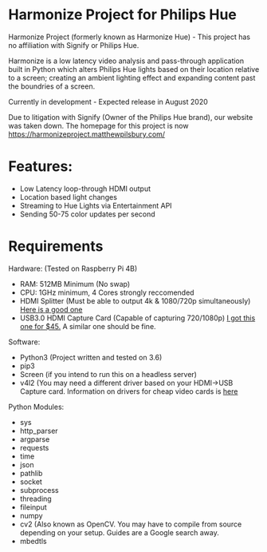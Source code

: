 Harmonize Project for Philips Hue 
============================
Harmonize Project (formerly known as Harmonize Hue) - This project has no affiliation with Signify or Philips Hue.

Harmonize is a low latency video analysis and pass-through application built in Python which alters Philips Hue lights based on their location relative to a screen; creating an ambient lighting effect and expanding content past the boundries of a screen.

Currently in development - Expected release in August 2020

Due to litigation with Signify (Owner of the Philips Hue brand), our website was taken down. The homepage for this project is now https://harmonizeproject.matthewpilsbury.com/

# Features:
* Low Latency loop-through HDMI output
* Location based light changes
* Streaming to Hue Lights via Entertainment API
* Sending 50-75 color updates per second

# Requirements 
Hardware: (Tested on Raspberry Pi 4B)
* RAM: 512MB Minimum (No swap)
* CPU: 1GHz minimum, 4 Cores strongly reccomended
* HDMI Splitter (Must be able to output 4k & 1080/720p simultaneously) [Here is a good one](https://www.amazon.com/gp/product/B07YTWV8PR/ref=ppx_yo_dt_b_search_asin_title?ie=UTF8&psc=1)
* USB3.0 HDMI Capture Card (Capable of capturing 720/1080p) [I got this one for $45.](https://www.amazon.com/gp/product/B07Z7RNDBZ/ref=ppx_yo_dt_b_search_asin_title?ie=UTF8&psc=1) A similar one should be fine.

Software:
* Python3 (Project written and tested on 3.6)
* pip3
* Screen (if you intend to run this on a headless server)
* v4l2 (You may need a different driver based on your HDMI->USB Capture card. Information on drivers for cheap video cards is [here](https://linuxtv.org/wiki/index.php/Easycap#Making_it_work_4) 

Python Modules:
* sys
* http_parser
* argparse
* requests
* time
* json
* pathlib
* socket
* subprocess
* threading
* fileinput
* numpy
* cv2 (Also known as OpenCV. You may have to compile from source depending on your setup. Guides are a Google search away.
* mbedtls

